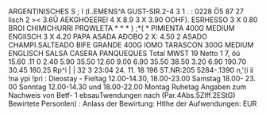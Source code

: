 ARGENTINISCHES S ; I (l..EMENS^A GUST-SIR.2-4 3 1 . : 0228 Ö5 87 27 lisch 2 >< 3.6Û AEKGHOEEREl 4 X 8.9 3 X 3.90 OOHF). ESRHESSO 3 X 0.80 BROI CHIMICHURRI PRQWLETA * * * ) ;*( * PIMIENTA 400G MEDIUM ENGIISCH 3 X 4.20 PAPA ASADA ADOBO 2 X: 4.50 2 ASADO CHAMPI.SALTEADO BIFE GRANDE 400G lOMO TARASCON 300G MEDIUM ENGLISCH SALSA CASERA PANQUEQUES Total MWST 19 Netto 1 7, öû 15.60 .11 0 2.40 5.90 35.50 12.60 9.00 6.90 35.50 38.50 3.20 6.90 190.70 30.45 160.25 Rp^i | | 32 3 23:04 24. 11. 18 196 ST.NR:205 5284-.1390 n,'(i ii !na ypì !pri : Dieostay - Fieltag 12.00-14.30, 18.00-23.00 Samstag 18.00- 23. 00 Sonntag 12.00-14.30 und 18.00-22.00 Montag Ruhetag Angaben zum Nachweis von Betf- 1 ebsauTwendungen nach (Par.4Abs.5Zlff.2EStG) Bewirtete Personlen) : Anlass der Bewirtung: Htlhe der Aufwendungen: EUR